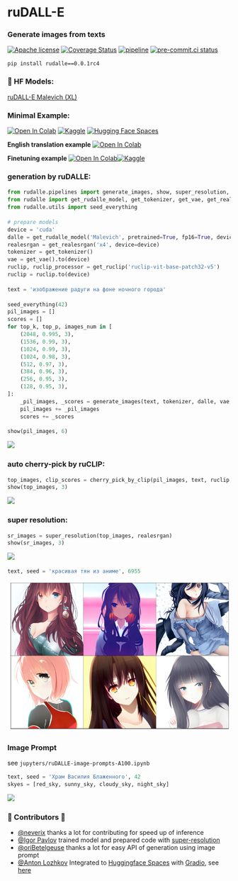 # ruDALL-E
### Generate images from texts
[![Apache license](https://img.shields.io/badge/License-Apache-blue.svg)](https://www.apache.org/licenses/LICENSE-2.0)
[![Coverage Status](https://codecov.io/gh/sberbank-ai/ru-dalle/branch/master/graphs/badge.svg)](https://codecov.io/gh/sberbank-ai/ru-dalle)
[![pipeline](https://gitlab.com/shonenkov/ru-dalle/badges/master/pipeline.svg)](https://gitlab.com/shonenkov/ru-dalle/-/pipelines)
[![pre-commit.ci status](https://results.pre-commit.ci/badge/github/sberbank-ai/ru-dalle/master.svg)](https://results.pre-commit.ci/latest/github/sberbank-ai/ru-dalle/master)

```
pip install rudalle==0.0.1rc4
```
### 🤗 HF Models:
[ruDALL-E Malevich (XL)](https://huggingface.co/sberbank-ai/rudalle-Malevich)


### Minimal Example:

[![Open In Colab](https://colab.research.google.com/assets/colab-badge.svg)](https://colab.research.google.com/drive/1wGE-046et27oHvNlBNPH07qrEQNE04PQ?usp=sharing)
[![Kaggle](https://kaggle.com/static/images/open-in-kaggle.svg)](https://www.kaggle.com/shonenkov/rudalle-example-generation)
[![Hugging Face Spaces](https://img.shields.io/badge/%F0%9F%A4%97%20Hugging%20Face-Spaces-blue)](https://huggingface.co/spaces/anton-l/rudall-e)

**English translation example**
[![Open In Colab](https://colab.research.google.com/assets/colab-badge.svg)](https://colab.research.google.com/drive/12fbO6YqtzHAHemY2roWQnXvKkdidNQKO?usp=sharing)


**Finetuning example**
[![Open In Colab](https://colab.research.google.com/assets/colab-badge.svg)](https://colab.research.google.com/drive/1Tb7J4PvvegWOybPfUubl5O7m5I24CBg5?usp=sharing)[![Kaggle](https://kaggle.com/static/images/open-in-kaggle.svg)](https://www.kaggle.com/alexwortega/rudalle-finetune)



### generation by ruDALLE:
```python
from rudalle.pipelines import generate_images, show, super_resolution, cherry_pick_by_clip
from rudalle import get_rudalle_model, get_tokenizer, get_vae, get_realesrgan, get_ruclip
from rudalle.utils import seed_everything

# prepare models
device = 'cuda'
dalle = get_rudalle_model('Malevich', pretrained=True, fp16=True, device=device)
realesrgan = get_realesrgan('x4', device=device)
tokenizer = get_tokenizer()
vae = get_vae().to(device)
ruclip, ruclip_processor = get_ruclip('ruclip-vit-base-patch32-v5')
ruclip = ruclip.to(device)

text = 'изображение радуги на фоне ночного города'

seed_everything(42)
pil_images = []
scores = []
for top_k, top_p, images_num in [
    (2048, 0.995, 3),
    (1536, 0.99, 3),
    (1024, 0.99, 3),
    (1024, 0.98, 3),
    (512, 0.97, 3),
    (384, 0.96, 3),
    (256, 0.95, 3),
    (128, 0.95, 3), 
]:
    _pil_images, _scores = generate_images(text, tokenizer, dalle, vae, top_k=top_k, images_num=images_num, top_p=top_p)
    pil_images += _pil_images
    scores += _scores

show(pil_images, 6)
```
![](./pics/rainbow-full.png)
### auto cherry-pick by ruCLIP:
```python
top_images, clip_scores = cherry_pick_by_clip(pil_images, text, ruclip, ruclip_processor, device=device, count=6)
show(top_images, 3)
```
![](./pics/rainbow-cherry-pick.png)
### super resolution:
```python
sr_images = super_resolution(top_images, realesrgan)
show(sr_images, 3)
```
![](./pics/rainbow-super-resolution.png)

```python
text, seed = 'красивая тян из аниме', 6955
```
![](./pics/anime-girl-super-resolution.png)


### Image Prompt
see `jupyters/ruDALLE-image-prompts-A100.ipynb`
```python
text, seed = 'Храм Василия Блаженного', 42
skyes = [red_sky, sunny_sky, cloudy_sky, night_sky]
```
![](./pics/russian-temple-image-prompt.png)


### 🚀 Contributors 🚀

- [@neverix](https://www.kaggle.com/neverix) thanks a lot for contributing for speed up of inference
- [@Igor Pavlov](https://github.com/boomb0om) trained model and prepared code with [super-resolution](https://github.com/boomb0om/Real-ESRGAN-colab)
- [@oriBetelgeuse](https://github.com/oriBetelgeuse) thanks a lot for easy API of generation using image prompt 
- [@Anton Lozhkov](https://github.com/anton-l) Integrated to [Huggingface Spaces](https://huggingface.co/spaces) with [Gradio](https://github.com/gradio-app/gradio), see [here](https://huggingface.co/spaces/anton-l/rudall-e)
